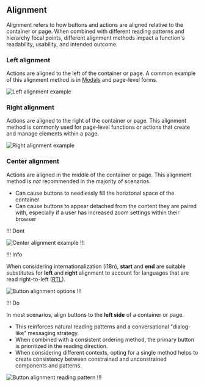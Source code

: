 ## Alignment

Alignment refers to how buttons and actions are aligned relative to the container or page. When combined with different reading patterns and hierarchy focal points, different alignment methods impact a function's readability, usability, and intended outcome.

### Left alignment

Actions are aligned to the left of the container or page. A common example of this alignment method is in [Modals](/components/modal) and page-level forms.

![Left alignment example](/assets/patterns/button-organization/using-left-alignment.png)

### Right alignment

Actions are aligned to the right of the container or page. This alignment method is commonly used for page-level functions or actions that create and manage elements within a page.

![Right alignment example](/assets/patterns/button-organization/using-right-alignment.png)

### Center alignment

Actions are aligned in the middle of the container or page. This alignment method is _not_ recommended in the majority of scenarios.

- Can cause buttons to needlessly fill the horiztonal space of the container
- Can cause buttons to appear detached from the content they are paired with, especially if a user has increased zoom settings within their browser

!!! Dont

![Center alignment example](/assets/patterns/button-organization/using-center-alignment.png)
!!!

!!! Info

When considering internationalization (i18n), **start** and **end** are suitable substitutes for **left** and **right** alignment to account for languages that are read right-to-left ([RTL](https://developer.mozilla.org/en-US/docs/Glossary/RTL)).

![Button alignment options](/assets/patterns/button-organization/alignment-methods.png)
!!!


!!! Do

In most scenarios, align buttons to the **left side** of a container or page.

- This reinforces natural reading patterns and a conversational "dialog-like" messaging strategy.
- When combined with a consistent ordering method, the primary button is prioritized in the reading direction.
- When considering different contexts, opting for a single method helps to create consistency between constrained and unconstrained components and patterns.

![Button alignment reading pattern](/assets/patterns/button-organization/alignment-reading-pattern.png)
!!!

